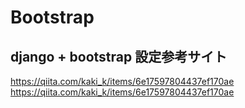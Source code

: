 # Bootstrap

## django + bootstrap 設定参考サイト
https://qiita.com/kaki_k/items/6e17597804437ef170ae
https://qiita.com/kaki_k/items/6e17597804437ef170ae
